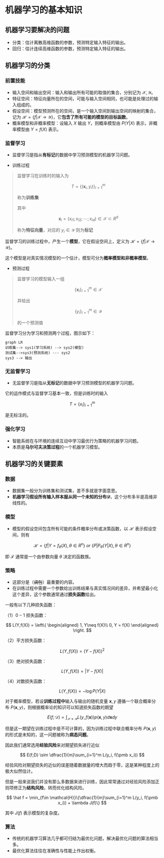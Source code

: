 # 机器学习的基本知识

## 机器学习要解决的问题

* 分类：估计离散高维函数的参数，预测特定输入特征的输出。
* 回归：估计连续高维函数的参数，预测特定输入特征的输出。

## 机器学习的分类

### 前置技能

* 输入空间和输出空间：输入和输出所有可能的取值的集合，分别记为 $\mathcal{X},\mathcal{Y}$。
* 特征空间：特征向量所在的空间，可能与输入空间相同，也可能是处理过的输入组成的。
* 假设空间：模型预测所在的空间，是一个输入空间到输出空间的映射的集合，记为 $\mathcal{H} = \{f|\mathcal{X}\rightarrow\mathcal{Y}\}$，它**包含了所有可能的模型的目标函数**。
* 概率模型和非概率模型：设输入 $X$ 输出 $Y$，则概率模型由 $P(Y|X)$ 表示，非概率模型由 $Y=f(X)$ 表示。

### 监督学习

* 监督学习是指从**有标记**的数据中学习预测模型的机器学习问题。

* 训练过程
>监督学习在训练时的输入为
>
>$$
>T=\{(\pmb x_i, y_i)\}^m_{i=1}
>$$
>
>称为**训练集**
>
>其中
>
>$$
>\pmb x_i = (x_{i1}; x_{i2};\cdots;x_{id})\in \mathcal{X} \subset R^d
>$$
>
>称为**特征向量**，对应的 $y_i\in \mathcal{Y}$ 则为**标记**

监督学习的训练过程中，产生一个**模型**，它在假设空间上，定义为 $\mathcal{H} = \{f|\mathcal{X}\rightarrow\mathcal{Y}\}$。

这个模型是对真实情况模型的一个估计，模型可分为**概率模型和非概率模型**。

* 预测过程
>监督学习的模型输入一组
>
>$$
>\{\pmb x_i\}_{i=1}^m\in \mathcal{X}
>$$
>
>并给出
>
>$$
>\{y_i\}_{i=1}^m\in \mathcal{Y}
>$$
>
>的一个预测值

监督学习分为学习和预测两个过程，图示如下：

``` mermaid
graph LR
训练集--> sys1(学习系统) --> sys2(模型)
测试集-->sys3(预测系统) --- sys2
sys3 --> 输出
```

### 无监督学习

* 无监督学习是指从**无标记**的数据中学习预测模型的机器学习问题。

它的运作模式与监督学习基本一致，但是训练时的输入

$$
T =\{x_i\}_{i=1}^m
$$

是无标注的。

### 强化学习

* 智能系统在与环境的连续互动中学习最优行为策略的机器学习问题。
* 本质是**马尔可夫决策过程**的一个机器学习模型。

## 机器学习的关键要素

### 数据

* 数据集一般分为训练集和测试集，差不多就是字面意思。
* **机器学习假设所有输入样本服从同一个未知的分布$\mathcal{D}$**，这个分布多半是高维非线性的。

### 模型

* 模型的假设空间包含所有可能的条件概率分布或决策函数，以 $\mathcal{H}$ 表示假设空间，则有

$$
\mathcal{H} = \{f|Y = f_\theta(X),\theta\in R^n\}\ or\ \{P|P_\theta(Y|X),\theta\in R^n\}
$$

即 $\mathcal{F}$ 通常是一个由参数向量 $\theta$ 决定的函数族。

### 策略

* 这部分是（~~调包~~）最重要的内容。
* 在训练过程中需要一个参数给出训练结果与真实情况间的差异，并希望最小化这个差异，这个参数通常通过**损失函数**给出。

一般有以下几种损失函数：

（1）$0-1$ 损失函数：

$$
L(Y,f(X)) = \left\{
\begin{aligned}
    1, Y\neq f(X)\\
    0, Y = f(X)
\end{aligned}
\right.
$$

（2）平方损失函数：

$$
L(Y, f(X)) = (Y - f(X))^2
$$

（3）绝对损失函数：

$$
L(Y, f(X)) = |Y - f(X)|
$$

（4）对数损失函数：

$$
L(Y, f(X)) = -\log P(Y|X)
$$

对于概率模型，若设**训练过程中**输入与输出的随机变量 $\pmb x,y$ 遵循一个联合概率分布 $P(\pmb x, y)$，则根据概率论的知识可以知道损失函数的期望

$$
E(f;\mathcal D)=\int_{\mathcal{X} \times\mathcal{Y}}L(y,f(\pmb x))p(\pmb x, y)d\pmb xdy
$$

但是这一期望在训练过程中是不可计算的，因为训练过程中联合概率分布 $P(\pmb x, y)$ 的形式是未知的，这一问题被称为**病态问题**。

因此我们通常选用**经验风险**来对期望损失进行近似

$$
E(f;D) \sim \dfrac{1}{m}\sum_{i=1}^m L(y_i, f(\pmb x_i))
$$

经验风险对期望损失的近似的误差随着数据量的增大而趋于零，这是某种程度上的极大似然估计。

但是一般来说我们并没有那么多数据来进行训练，因此常常通过对经验风险添加正则项修正为**结构风险**，转而优化结构风险。

$$
\hat f = \min_{f\in \mathcal{H}}\{\dfrac{1}{m}\sum_{i=1}^m L(y_i, f(\pmb x_i)) + \lambda J(f)\}
$$

其中 $J(f)$ 表示模型的复杂度。

### 算法

* 传统的机器学习算法几乎都可归结为最优化问题，解决最优化问题的算法相当多。
* 最优化算法往往在准确性与性能上作出权衡。